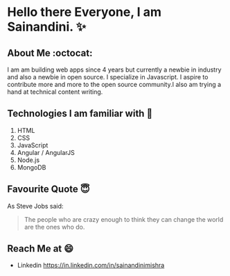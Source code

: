 # Hello there Everyone, I am Sainandini.  :sparkles: 

## About Me :octocat:
I am  am building web apps since 4 years but currently a newbie in industry and also a newbie in open source. I specialize in Javascript. I aspire to contribute more and more to the open source community.I also am trying a hand at technical content writing.

## Technologies I am familiar with  :metal: 
1. HTML
2. CSS
3. JavaScript
4. Angular / AngularJS
5. Node.js
6. MongoDB 

## Favourite Quote  :innocent:
As Steve Jobs said:
> The people who are crazy enough to think they can change the world are the ones who do.

## Reach Me at :smile:
* Linkedin https://in.linkedin.com/in/sainandinimishra


